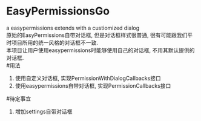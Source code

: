 # EasyPermissionsGo
a easypermissions extends with a custiomized dialog   
原始的EasyPermissions自带对话框, 但是对话框样式很普通, 很有可能跟我们平时项目所用的统一风格的对话框不一致.   
本项目让用户使用easypermissions时能够使用自己的对话框, 不用其默认提供的对话框.   
#用法   
1. 使用自定义对话框, 实现PermissionWithDialogCallbacks接口   
1. 使用easypermissions自带对话框, 实现PermissionCallbacks接口   

#待定事宜   
1. 增加settings自带对话框   

